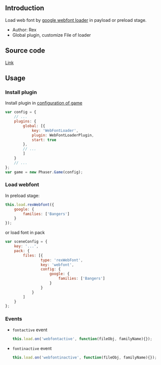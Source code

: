 ## Introduction

Load web font by [google webfont loader](https://github.com/typekit/webfontloader) in payload or preload stage.

- Author: Rex
- Global plugin, customize File of loader

## Source code

[Link](https://github.com/rexrainbow/phaser3-rex-notes/blob/master/plugins/webfontloader/webFontLoaderPlugin.js)

## Usage

### Install plugin

Install plugin in [configuration of game](game.md#configuration)

```javascript
var config = {
    // ...
    plugins: {
        global: [{
            key: 'WebFontLoader',
            plugin: WebFontLoaderPlugin,
            start: true
        },
        // ...
        ]
    }
    // ...
};
var game = new Phaser.Game(config);
```

### Load webfont

In preload stage:

```javascript
this.load.rexWebfont({
    google: {
        families: ['Bangers']
    }
});
```

or load font in pack

```javascript
var sceneConfig = {
    key: '...',
    pack: {
        files: [{
                type: 'rexWebFont',
                key: 'webfont',
                config: {
                    google: {
                        families: ['Bangers']
                    }
                }
            }
        ]
    }
};
```

### Events

- `fontactive` event

    ```javascript
    this.load.on('webfontactive', function(fileObj, familyName){});
    ```

- `fontinactive` event

    ```javascript
    this.load.on('webfontinactive', function(fileObj, familyName){});
    ```
